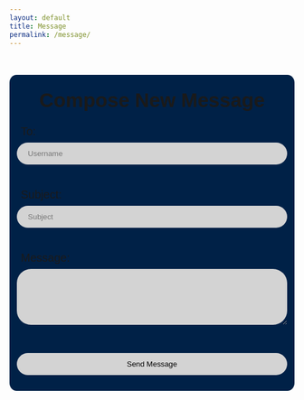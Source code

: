 ```yaml
---
layout: default
title: Message
permalink: /message/
---
```


<html lang="en">
<style>
    h1 {
        font-family: "Collegiate Inside", sans-serif;
        text-align: center;
        font-size: 35px;
        padding-top: 25px;
    }
    label {
        font-family: "Lexend", sans-serif;
        font-size: 20px;
        padding-left: 20px;
    }
    input {
        background-color: #D3D3D3;
        border: none;
        width: 95%;
        padding: 12px 20px;
        margin: 8px auto;
        box-sizing: border-box;
        border-radius: 25px;
        display: block;
    }
    textarea {
        background-color: #D3D3D3;
        border: none;
        width: 95%;
        padding: 12px 20px;
        margin: 8px auto;
        box-sizing: border-box;
        border-radius: 25px;
        border-color: green;
        display: block;
    }
    .box {
        border-radius: 2.5% 2.5%;
        background-color: #002147;
    }
    .submit {
        padding-bottom: 20px;
        color: red;
        font-size: 20px;
    }
    input[type="text"] {
        color: black;
    }
    input[type="submit"]:hover {
        background-color: #154734ff;
        color: white;
    }
</style>
<head>
    <title>Compose Message</title>
</head>
<body>
<div class="box">
    <h1>Compose New Message</h1>
    <form action="send_message.php" method="post">
        <label for="to">To:</label><br>
            <input type="text" id="to" name="to" placeholder="Username" required><br><br>
        <label for="subject">Subject:</label><br>
            <input type="text" id="subject" name="subject" placeholder="Subject" required><br><br>
        <label for="message">Message:</label><br>
            <textarea id="message" name="message" rows="5" required></textarea><br><br>
        <div class="submit"><input type="submit" value="Send Message"></div>
    </form>
</div>
</body>
</html>